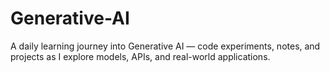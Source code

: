 # Generative-AI
A daily learning journey into Generative AI — code experiments, notes, and projects as I explore models, APIs, and real-world applications.
